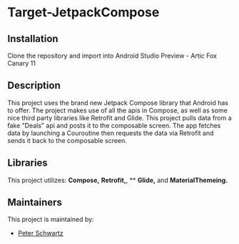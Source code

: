 # Target-JetpackCompose

## Installation
Clone the repository and import into Android Studio Preview - Artic Fox Canary 11

## Description
This project uses the brand new Jetpack Compose library that Android has to offer. The project makes use of all the apis in Compose, as well as some nice third party libraries like Retrofit and Glide. This project pulls data from a fake "Deals" api and posts it to the composable screen. The app fetches data by launching a Couroutine then requests the data via Retrofit and sends it back to the composable screen.

## Libraries
This project utilizes: **Compose,** **Retrofit,**, ** **Glide,** and **MaterialThemeing.**

## Maintainers
This project is maintained by:
* [Peter Schwartz](https://github.com/PistolPete21)
